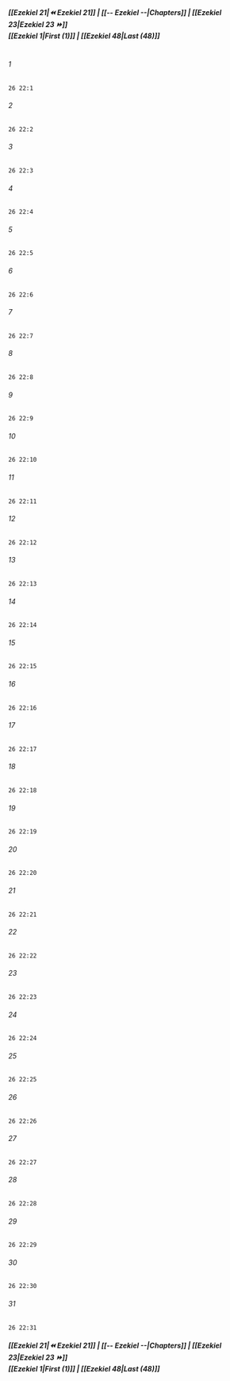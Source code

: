 
##### **[[Ezekiel 21|⏪ Ezekiel 21]] | [[-- Ezekiel --|Chapters]] | [[Ezekiel 23|Ezekiel 23 ⏩]]**<br>**[[Ezekiel 1|First (1)]] | [[Ezekiel 48|Last (48)]]**<br><br>

###### 1
``` verse
26 22:1
```
###### 2
``` verse
26 22:2
```
###### 3
``` verse
26 22:3
```
###### 4
``` verse
26 22:4
```
###### 5
``` verse
26 22:5
```
###### 6
``` verse
26 22:6
```
###### 7
``` verse
26 22:7
```
###### 8
``` verse
26 22:8
```
###### 9
``` verse
26 22:9
```
###### 10
``` verse
26 22:10
```
###### 11
``` verse
26 22:11
```
###### 12
``` verse
26 22:12
```
###### 13
``` verse
26 22:13
```
###### 14
``` verse
26 22:14
```
###### 15
``` verse
26 22:15
```
###### 16
``` verse
26 22:16
```
###### 17
``` verse
26 22:17
```
###### 18
``` verse
26 22:18
```
###### 19
``` verse
26 22:19
```
###### 20
``` verse
26 22:20
```
###### 21
``` verse
26 22:21
```
###### 22
``` verse
26 22:22
```
###### 23
``` verse
26 22:23
```
###### 24
``` verse
26 22:24
```
###### 25
``` verse
26 22:25
```
###### 26
``` verse
26 22:26
```
###### 27
``` verse
26 22:27
```
###### 28
``` verse
26 22:28
```
###### 29
``` verse
26 22:29
```
###### 30
``` verse
26 22:30
```
###### 31
``` verse
26 22:31
```

##### **[[Ezekiel 21|⏪ Ezekiel 21]] | [[-- Ezekiel --|Chapters]] | [[Ezekiel 23|Ezekiel 23 ⏩]]**<br>**[[Ezekiel 1|First (1)]] | [[Ezekiel 48|Last (48)]]**
